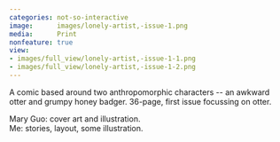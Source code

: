 ```yaml
---
categories: not-so-interactive
image:      images/lonely-artist,-issue-1.png
media:      Print
nonfeature: true
view:
- images/full_view/lonely-artist,-issue-1-1.png
- images/full_view/lonely-artist,-issue-1-2.png
---
```

A comic based around two anthropomorphic characters -- an awkward otter and
grumpy honey badger. 36-page, first issue focussing on otter.

Mary Guo: cover art and illustration.  
Me: stories, layout, some illustration.
